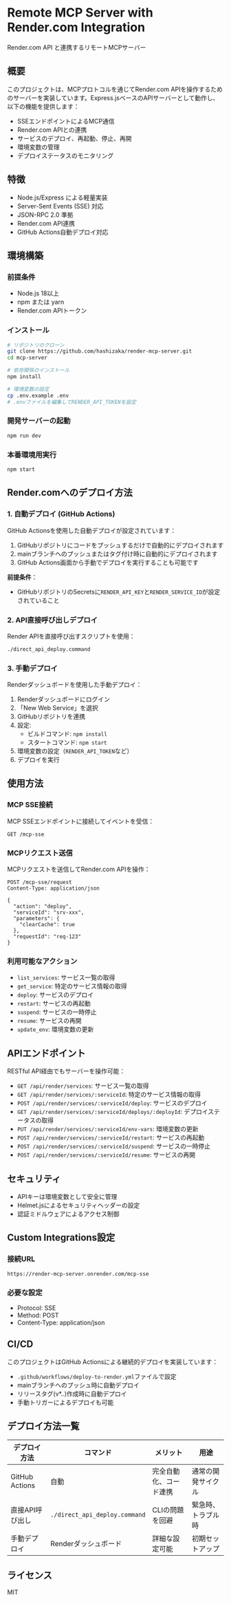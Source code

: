 # Remote MCP Server with Render.com Integration

Render.com API と連携するリモートMCPサーバー

## 概要

このプロジェクトは、MCPプロトコルを通じてRender.com APIを操作するためのサーバーを実装しています。Express.jsベースのAPIサーバーとして動作し、以下の機能を提供します：

- SSEエンドポイントによるMCP通信
- Render.com APIとの連携
- サービスのデプロイ、再起動、停止、再開
- 環境変数の管理
- デプロイステータスのモニタリング

## 特徴
- Node.js/Express による軽量実装
- Server-Sent Events (SSE) 対応
- JSON-RPC 2.0 準拠
- Render.com API連携
- GitHub Actions自動デプロイ対応

## 環境構築

### 前提条件

- Node.js 18以上
- npm または yarn
- Render.com APIトークン

### インストール

```bash
# リポジトリのクローン
git clone https://github.com/hashizaka/render-mcp-server.git
cd mcp-server

# 依存関係のインストール
npm install

# 環境変数の設定
cp .env.example .env
# .envファイルを編集してRENDER_API_TOKENを設定
```

### 開発サーバーの起動

```bash
npm run dev
```

### 本番環境用実行

```bash
npm start
```

## Render.comへのデプロイ方法

### 1. 自動デプロイ (GitHub Actions)

GitHub Actionsを使用した自動デプロイが設定されています：

1. GitHubリポジトリにコードをプッシュするだけで自動的にデプロイされます
2. mainブランチへのプッシュまたはタグ付け時に自動的にデプロイされます
3. GitHub Actions画面から手動でデプロイを実行することも可能です

**前提条件**：
- GitHubリポジトリのSecretsに`RENDER_API_KEY`と`RENDER_SERVICE_ID`が設定されていること

### 2. API直接呼び出しデプロイ

Render APIを直接呼び出すスクリプトを使用：

```bash
./direct_api_deploy.command
```

### 3. 手動デプロイ

Renderダッシュボードを使用した手動デプロイ：

1. Renderダッシュボードにログイン
2. 「New Web Service」を選択
3. GitHubリポジトリを連携
4. 設定:
   - ビルドコマンド: `npm install`
   - スタートコマンド: `npm start`
5. 環境変数の設定（`RENDER_API_TOKEN`など）
6. デプロイを実行

## 使用方法

### MCP SSE接続

MCP SSEエンドポイントに接続してイベントを受信：

```
GET /mcp-sse
```

### MCPリクエスト送信

MCPリクエストを送信してRender.com APIを操作：

```
POST /mcp-sse/request
Content-Type: application/json

{
  "action": "deploy",
  "serviceId": "srv-xxx",
  "parameters": {
    "clearCache": true
  },
  "requestId": "req-123"
}
```

### 利用可能なアクション

- `list_services`: サービス一覧の取得
- `get_service`: 特定のサービス情報の取得
- `deploy`: サービスのデプロイ
- `restart`: サービスの再起動
- `suspend`: サービスの一時停止
- `resume`: サービスの再開
- `update_env`: 環境変数の更新

## APIエンドポイント

RESTful API経由でもサーバーを操作可能：

- `GET /api/render/services`: サービス一覧の取得
- `GET /api/render/services/:serviceId`: 特定のサービス情報の取得
- `POST /api/render/services/:serviceId/deploy`: サービスのデプロイ
- `GET /api/render/services/:serviceId/deploys/:deployId`: デプロイステータスの取得
- `PUT /api/render/services/:serviceId/env-vars`: 環境変数の更新
- `POST /api/render/services/:serviceId/restart`: サービスの再起動
- `POST /api/render/services/:serviceId/suspend`: サービスの一時停止
- `POST /api/render/services/:serviceId/resume`: サービスの再開

## セキュリティ

- APIキーは環境変数として安全に管理
- Helmet.jsによるセキュリティヘッダーの設定
- 認証ミドルウェアによるアクセス制御

## Custom Integrations設定

### 接続URL
```
https://render-mcp-server.onrender.com/mcp-sse
```

### 必要な設定
- Protocol: SSE
- Method: POST
- Content-Type: application/json

## CI/CD

このプロジェクトはGitHub Actionsによる継続的デプロイを実装しています：

- `.github/workflows/deploy-to-render.yml`ファイルで設定
- mainブランチへのプッシュ時に自動デプロイ
- リリースタグ(v*.*.*)作成時に自動デプロイ
- 手動トリガーによるデプロイも可能

## デプロイ方法一覧

| デプロイ方法 | コマンド | メリット | 用途 |
|------------|---------|---------|------|
| GitHub Actions | 自動 | 完全自動化、コード連携 | 通常の開発サイクル |
| 直接API呼び出し | `./direct_api_deploy.command` | CLIの問題を回避 | 緊急時、トラブル時 |
| 手動デプロイ | Renderダッシュボード | 詳細な設定可能 | 初期セットアップ |

## ライセンス

MIT